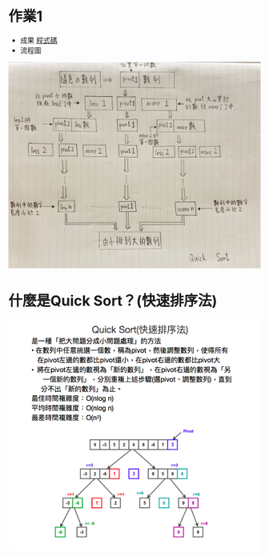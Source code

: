 # 作業1
 * 成果
[程式碼]()
 * 流程圖
 
 ![](/image/quick%20sort流程圖.jpg)

# 什麼是Quick Sort？(快速排序法) 
 
  ![](/image/Quick%20Sort.png)
 
